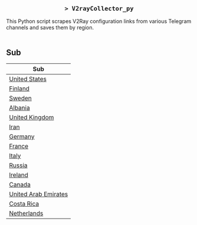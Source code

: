<h3 align="center">
    <samp>&gt; V2rayCollector_py</samp>
</h3>

This Python script scrapes V2Ray configuration links from various Telegram channels and saves them by region.
<br>
<br>
## Sub
| Sub |
|-----|
| [United States](https://raw.githubusercontent.com/freetomaid/Vxray-country/main/sub/United%20States/config.txt) |
| [Finland](https://raw.githubusercontent.com/freetomaid/Vxray-country/main/sub/Finland/config.txt) |
| [Sweden](https://raw.githubusercontent.com/freetomaid/Vxray-country/main/sub/Sweden/config.txt) |
| [Albania](https://raw.githubusercontent.com/freetomaid/Vxray-country/main/sub/Albania/config.txt) |
| [United Kingdom](https://raw.githubusercontent.com/freetomaid/Vxray-country/main/sub/United%20Kingdom/config.txt) |
| [Iran](https://raw.githubusercontent.com/freetomaid/Vxray-country/main/sub/Iran/config.txt) |
| [Germany](https://raw.githubusercontent.com/freetomaid/Vxray-country/main/sub/Germany/config.txt) |
| [France](https://raw.githubusercontent.com/freetomaid/Vxray-country/main/sub/France/config.txt) |
| [Italy](https://raw.githubusercontent.com/freetomaid/Vxray-country/main/sub/Italy/config.txt) |
| [Russia](https://raw.githubusercontent.com/freetomaid/Vxray-country/main/sub/Russia/config.txt) |
| [Ireland](https://raw.githubusercontent.com/freetomaid/Vxray-country/main/sub/Ireland/config.txt) |
| [Canada](https://raw.githubusercontent.com/freetomaid/Vxray-country/main/sub/Canada/config.txt) |
| [United Arab Emirates](https://raw.githubusercontent.com/freetomaid/Vxray-country/main/sub/United%20Arab%20Emirates/config.txt) |
| [Costa Rica](https://raw.githubusercontent.com/freetomaid/Vxray-country/main/sub/Costa%20Rica/config.txt) |
| [Netherlands](https://raw.githubusercontent.com/freetomaid/Vxray-country/main/sub/Netherlands/config.txt) |











































































































































































































































































































































































































































































































































































































































































































































































































































































































































































































































































































































































































































































































































































































































































































































































































































































































































































































































































































































































































































































































































































































































































































































































































































































































































































































































































































































































































































































































































































































































































































































































































































































































































































































































































































































































































































































































































